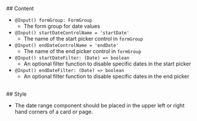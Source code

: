 <br>
## Content

* `@Input() formGroup: FormGroup`
    * The form group for date values
* `@Input() startDateControlName = 'startDate'`
    * The name of the start picker control in `formGroup`
* `@Input() endDateControlName = 'endDate'`
    * The name of the end picker control in `formGroup`
* `@Input() startDateFilter: (Date) => boolean`
    * An optional filter function to disable specific dates in the start picker
* `@Input() endDateFilter: (Date) => boolean`
    * An optional filter function to disable specific dates in the end picker

<br>
## Style

* The date range component should be placed in the upper left or right hand corners of a card or page.
